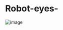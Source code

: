 # Robot-eyes-

![image](https://user-images.githubusercontent.com/86917834/127993850-b9687fbb-5228-42e7-ba68-f5cf5d703891.png)
